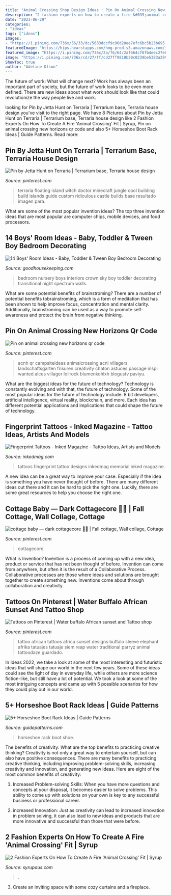 ```yaml
---
title: "Animal Crossing Shop Design Ideas : Pin On Animal Crossing New Horizons Qr Code"
description: "2 fashion experts on how to create a fire &#039;animal crossing&#039; fit"
date: "2023-06-29"
categories:
- "ideas"
tags: ["ideas"]
images:
- "https://i.pinimg.com/736x/56/33/dc/5633dccf9c96d20ee7efc6bc5b23b695.jpg"
featuredImage: "https://hips.hearstapps.com/hmg-prod.s3.amazonaws.com/images/boys-room-ideas-little-crown-interiors-1542227589.jpg?crop=0.896xw:1.00xh;0.104xw,0&amp;resize=480:*"
featured_image: "https://i.pinimg.com/736x/2a/f6/64/2af664cf0fb4eec27e6e928621d2d319.jpg"
image: "https://i.pinimg.com/736x/cd/27/ff/cd27ff9818b30c0239be5383a299c7e5--african-sunset-africa-tattoos.jpg"
ShowToc: true
author: "Adeline Olson"
---
```



The future of work: What will change next?
Work has always been an important part of society, but the future of work looks to be even more defined. There are new ideas about what work should look like that could revolutionize the way people live and work.

	

		
looking for Pin by Jetta Hunt on Terraria | Terrarium base, Terraria house design you've visit to the right page. We have 8 Pictures about Pin by Jetta Hunt on Terraria | Terrarium base, Terraria house design like 2 Fashion Experts On How To Create A Fire &#039;Animal Crossing&#039; Fit | Syrup, Pin on animal crossing new horizons qr code and also 5+ Horseshoe Boot Rack Ideas | Guide Patterns. Read more:
		
    
## Pin By Jetta Hunt On Terraria | Terrarium Base, Terraria House Design

<img loading=lazy src="https://i.pinimg.com/736x/2a/f6/64/2af664cf0fb4eec27e6e928621d2d319.jpg" onerror="this.onerror=null;this.src='https://tse4.mm.bing.net/th?id=OIP.eOhK2PVsftCvYtlGIvVIuQHaH6&amp;pid=15.1';" alt="Pin by Jetta Hunt on Terraria | Terrarium base, Terraria house design">

_Source: pinterest.com_

>terraria floating island witch doctor minecraft jungle cool building build islands guide custom ridiculous castle builds base resultado imagen para. 

	

What are some of the most popular invention ideas?
The top three invention ideas that are most popular are computer chips, mobile devices, and food processors.

    
## 14 Boys&#039; Room Ideas - Baby, Toddler &amp; Tween Boy Bedroom Decorating

<img loading=lazy src="https://hips.hearstapps.com/hmg-prod.s3.amazonaws.com/images/boys-room-ideas-little-crown-interiors-1542227589.jpg?crop=0.896xw:1.00xh;0.104xw,0&amp;resize=480:*" onerror="this.onerror=null;this.src='https://tse2.mm.bing.net/th?id=OIP.PhNNRSmwTgZOXBD-eE1oVQHaLE&amp;pid=15.1';" alt="14 Boys&#039; Room Ideas - Baby, Toddler &amp; Tween Boy Bedroom Decorating">

_Source: goodhousekeeping.com_

>bedroom nursery boys interiors crown sky boy toddler decorating transitional night spectrum walls. 

	

What are some potential benefits of brainstroming?
There are a number of potential benefits tobrainstroming, which is a form of meditation that has been shown to help improve focus, concentration and mental clarity. Additionally, brainstroming can be used as a way to promote self-awareness and protect the brain from negative thinking.

    
## Pin On Animal Crossing New Horizons Qr Code

<img loading=lazy src="https://i.pinimg.com/736x/56/33/dc/5633dccf9c96d20ee7efc6bc5b23b695.jpg" onerror="this.onerror=null;this.src='https://tse4.mm.bing.net/th?id=OIP.6ruHD8-GgyPiVx-TvBfmcwHaHc&amp;pid=15.1';" alt="Pin on animal crossing new horizons qr code">

_Source: pinterest.com_

>acnh qr campsiteideas animalcrossing acnl villagers landschaftsgarten frisuren creativity chaton astuces passage inspi wanted alces villager lolirock blumenkohlxh blogustv paviyu. 

	

What are the biggest ideas for the future of technology?
Technology is constantly evolving and with that, the future of technology. Some of the most popular ideas for the future of technology include: 8 bit developers, artificial intelligence, virtual reality, blockchain, and more. Each idea has different potential applications and implications that could shape the future of technology.

    
## Fingerprint Tattoos - Inked Magazine - Tattoo Ideas, Artists And Models

<img loading=lazy src="https://www.inkedmag.com/.image/t_share/MTU5MDMyNzExMTU2OTM0Mjkz/fplead.gif" onerror="this.onerror=null;this.src='https://tse4.mm.bing.net/th?id=OIP.SkUhRISkO10qKh00lPlNbAHaHa&amp;pid=15.1';" alt="Fingerprint Tattoos - Inked Magazine - Tattoo Ideas, Artists and Models">

_Source: inkedmag.com_

>tattoos fingerprint tattoo designs inkedmag memorial inked magazine. 

	

A new idea can be a great way to improve your case. Especially if the idea is something you have never thought of before. There are many different ideas out there and it can be hard to pick the right one. Luckily, there are some great resources to help you choose the right one.

    
## Cottage Baby — Dark Cottagecore 🍄🥀 | Fall Cottage, Wall Collage, Cottage

<img loading=lazy src="https://i.pinimg.com/736x/95/46/47/9546471f2f48f6a78930c34eabcbe27a.jpg" onerror="this.onerror=null;this.src='https://tse4.mm.bing.net/th?id=OIP.8wWHzdMUWm8oKM9OsY6LDwHaJ4&amp;pid=15.1';" alt="cottage baby — dark cottagecore 🍄🥀 | Fall cottage, Wall collage, Cottage">

_Source: pinterest.com_

>cottagecore. 

	

What is Invention?
Invention is a process of coming up with a new idea, product or service that has not been thought of before. Invention can come from anywhere, but often it is the result of a Collaborative Process. Collaborative processes are those where ideas and solutions are brought together to create something new. Inventions come about through collaboration and creativity.

    
## Tattoos On Pinterest | Water Buffalo African Sunset And Tattoo Shop

<img loading=lazy src="https://i.pinimg.com/736x/cd/27/ff/cd27ff9818b30c0239be5383a299c7e5--african-sunset-africa-tattoos.jpg" onerror="this.onerror=null;this.src='https://tse4.mm.bing.net/th?id=OIP._x0I7EG7xhzWaHq52G9QCgHaKY&amp;pid=15.1';" alt="Tattoos on Pinterest | Water buffalo African sunset and Tattoo shop">

_Source: pinterest.com_

>tattoo african tattoos africa sunset designs buffalo sleeve elephant afrika tatuajes tatuaje siem reap water traditional parryz animal tattoodaze guardado. 

	

In Ideas 2022, we take a look at some of the most interesting and futuristic ideas that will shape our world in the next few years. Some of these ideas could see the light of day in everyday life, while others are more science fiction-like, but still have a lot of potential. We took a look at some of the most intriguing concepts and came up with 5 possible scenarios for how they could play out in our world.

    
## 5+ Horseshoe Boot Rack Ideas | Guide Patterns

<img loading=lazy src="https://www.guidepatterns.com/wp-content/uploads/2017/08/Horseshoe-Shoe-Rack.jpg" onerror="this.onerror=null;this.src='https://tse3.mm.bing.net/th?id=OIP.5zAFj33h8AihFztxw0jiiwHaFj&amp;pid=15.1';" alt="5+ Horseshoe Boot Rack Ideas | Guide Patterns">

_Source: guidepatterns.com_

>horseshoe rack boot shoe. 

	

The benefits of creativity: What are the top benefits to practicing creative thinking?
Creativity is not only a great way to entertain yourself, but can also have positive consequences. There are many benefits to practicing creative thinking, including improving problem-solving skills, increasing creativity and innovation, and generating new ideas. Here are eight of the most common benefits of creativity:
1. Increased Problem-solving Skills: When you have more questions and concepts at your disposal, it becomes easier to solve problems. This ability to come up with solutions on your own is key to any successful business or professional career.

2. increased Innovation: Just as creativity can lead to increased innovation in problem solving, it can also lead to new ideas and products that are more innovative and successful than those that were before.

    
## 2 Fashion Experts On How To Create A Fire &#039;Animal Crossing&#039; Fit | Syrup

<img loading=lazy src="https://www.syrupaus.com/wp-content/uploads/2020/05/acnhfashiontipsheaderEDITED-1536x644.png" onerror="this.onerror=null;this.src='https://tse1.mm.bing.net/th?id=OIP.r0h-bwfas460f0f6k4amKgHaDG&amp;pid=15.1';" alt="2 Fashion Experts On How To Create A Fire &#039;Animal Crossing&#039; Fit | Syrup">

_Source: syrupaus.com_

>. 

	

3. Create an inviting space with some cozy curtains and a fireplace. 


